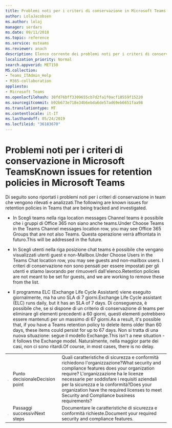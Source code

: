 ```yaml
---
title: Problemi noti per i criteri di conservazione in Microsoft Teams
author: LolaJacobsen
ms.author: lolaj
manager: serdars
ms.date: 09/11/2018
ms.topic: reference
ms.service: msteams
ms.reviewer: anach
description: Elenco corrente dei problemi noti per i criteri di conservazione di Microsoft teams.
localization_priority: Normal
search.appverid: MET150
MS.collection:
- Teams_ITAdmin_Help
- M365-collaboration
appliesto:
- Microsoft Teams
ms.openlocfilehash: 38fd76bff3309655cb7d2fa1f0acf18559f15220
ms.sourcegitcommit: b92b673e718e34b6ebda6de57ad69eb6651faa98
ms.translationtype: MT
ms.contentlocale: it-IT
ms.lasthandoff: 05/24/2019
ms.locfileid: "36183670"
---
```

# <a name="known-issues-for-retention-policies-in-microsoft-teams"></a><span data-ttu-id="2042c-103">Problemi noti per i criteri di conservazione in Microsoft Teams</span><span class="sxs-lookup"><span data-stu-id="2042c-103">Known issues for retention policies in Microsoft Teams</span></span>

<span data-ttu-id="2042c-104">Di seguito sono riportati i problemi noti per i criteri di conservazione in team che vengono rilevati e analizzati.</span><span class="sxs-lookup"><span data-stu-id="2042c-104">The following are known issues for retention policies in Teams that are being tracked and investigated.</span></span>

- <span data-ttu-id="2042c-105">In Scegli teams nella riga location messages Channel teams è possibile che i gruppi di Office 365 non siano anche teams.</span><span class="sxs-lookup"><span data-stu-id="2042c-105">Under Choose Teams in the Teams Channel messages location row, you may see Office 365 Groups that are not also Teams.</span></span> <span data-ttu-id="2042c-106">Questa operazione verrà affrontata in futuro.</span><span class="sxs-lookup"><span data-stu-id="2042c-106">This will be addressed in the future.</span></span>

- <span data-ttu-id="2042c-107">In Scegli utenti nella riga posizione chat teams è possibile che vengano visualizzati utenti guest e non-Mailbox.</span><span class="sxs-lookup"><span data-stu-id="2042c-107">Under Choose Users in the Teams Chat location row, you may see guests and non-mailbox users.</span></span> <span data-ttu-id="2042c-108">I criteri di conservazione non sono pensati per essere impostati per gli utenti e stiamo lavorando per rimuoverli dall'elenco.</span><span class="sxs-lookup"><span data-stu-id="2042c-108">Retention policies are not meant to be set for guests, and we are working to remove these from the list.</span></span>

- <span data-ttu-id="2042c-109">Il programma ELC (Exchange Life Cycle Assistant) viene eseguito giornalmente, ma ha uno SLA di 7 giorni.</span><span class="sxs-lookup"><span data-stu-id="2042c-109">Exchange Life Cycle assistant (ELC) runs daily, but it has an SLA of 7 days.</span></span> <span data-ttu-id="2042c-110">Di conseguenza, è possibile che, se si dispone di un criterio di conservazione di teams per eliminare gli elementi precedenti a 60 giorni, questi elementi potrebbero essere mantenuti per un massimo di 67 giorni.</span><span class="sxs-lookup"><span data-stu-id="2042c-110">As a result, it's possible that, if you have a Teams retention policy to delete items older than 60 days, these items could persist for up to 67 days.</span></span> <span data-ttu-id="2042c-111">Non si tratta di una nuova situazione: segue il modello Exchange.</span><span class="sxs-lookup"><span data-stu-id="2042c-111">This isn't a new situation - it follows the Exchange model.</span></span> <span data-ttu-id="2042c-112">Naturalmente, nella maggior parte dei casi, non ci sono ritardi.</span><span class="sxs-lookup"><span data-stu-id="2042c-112">Of course, in most cases, there is no delay.</span></span>


| | | |
|---------|---------|---------|
|![Icona che rappresenta un punto decisionale](media/Overview_of_security_and_compliance_in_Microsoft_Teams_image3.png)     |<span data-ttu-id="2042c-114">Punto decisionale</span><span class="sxs-lookup"><span data-stu-id="2042c-114">Decision point</span></span>         |<span data-ttu-id="2042c-115">Quali caratteristiche di sicurezza e conformità richiedono l'organizzazione?</span><span class="sxs-lookup"><span data-stu-id="2042c-115">What security and compliance features does your organization require?</span></span> <span data-ttu-id="2042c-116">L'organizzazione ha le licenze necessarie per soddisfare i requisiti aziendali per la sicurezza e la conformità?</span><span class="sxs-lookup"><span data-stu-id="2042c-116">Does your organization have the required licenses to meet Security and Compliance business requirements?</span></span>         |
|![Icona che rappresenta i passaggi successivi](media/Overview_of_security_and_compliance_in_Microsoft_Teams_image4.png)     |<span data-ttu-id="2042c-118">Passaggi successivi</span><span class="sxs-lookup"><span data-stu-id="2042c-118">Next steps</span></span>         |<span data-ttu-id="2042c-119">Documentare le caratteristiche di sicurezza e conformità richieste.</span><span class="sxs-lookup"><span data-stu-id="2042c-119">Document your required security and compliance features.</span></span>         |
